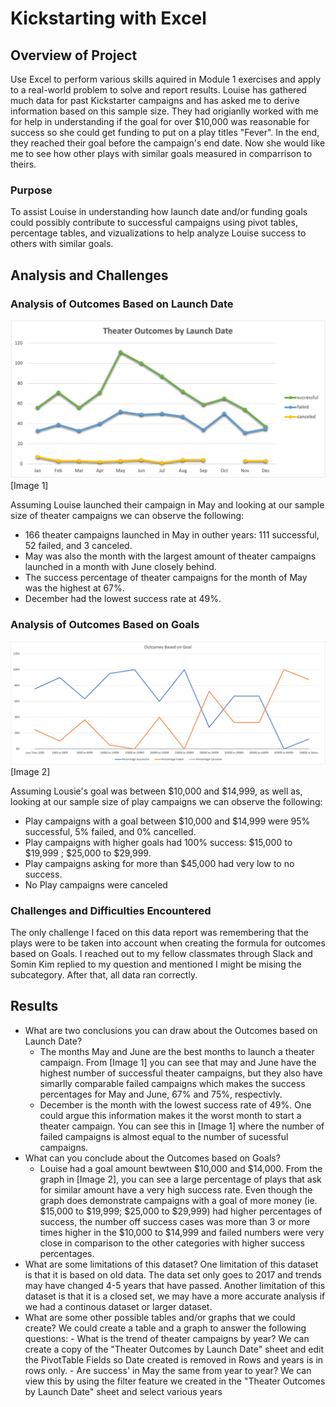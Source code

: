 # Kickstarting with Excel

## Overview of Project
Use Excel to perform various skills aquired in Module 1 exercises and apply to a real-world problem to solve and report results. Louise has gathered much data for past Kickstarter campaigns and has asked me to derive information based on this sample size. They had origianlly worked with me for help in understanding if the goal for over $10,000 was reasonable for success so she could get funding to put on a play titles "Fever". In the end, they reached their goal before the campaign's end date. Now she would like me to see how other plays with similar goals measured in comparrison to theirs.

### Purpose
To assist Louise in understanding how launch date and/or funding goals could possibly contribute to successful campaigns using pivot tables, percentage tables, and vizualizations to help analyze Louise success to others with similar goals.

## Analysis and Challenges

### Analysis of Outcomes Based on Launch Date
![Image 1](Theater_Outcomes_vs_Launch.png)
[Image 1]

Assuming Louise launched their campaign in May and looking at our sample size of theater campaigns we can observe the following:
- 166 theater campaigns launched in May in outher years: 111 successful, 52 failed, and 3 canceled. 
- May was also the month with the largest amount of theater campaigns launched in a month with June closely behind. 
- The success percentage of theater campaigns for the month of May was the highest at 67%. 
- December had the lowest success rate at 49%.

### Analysis of Outcomes Based on Goals
![Image 2](Outcomes_vs_Goals.png)
[Image 2]

Assuming Lousie's goal was between $10,000 and $14,999, as well as, looking at our sample size of play campaigns we can observe the following:
- Play campaigns with a goal between $10,000 and $14,999 were 95% successful, 5% failed, and 0% cancelled.
- Play campaigns with higher goals had 100% success: $15,000 to $19,999 ; $25,000 to $29,999.
- Play campaigns asking for more than $45,000 had very low to no success.
- No Play campaigns were canceled

### Challenges and Difficulties Encountered
The only challenge I faced on this data report was remembering that the plays were to be taken into account when creating the formula for outcomes based on Goals. I reached out to my fellow classmates through Slack and Somin Kim replied to my question and mentioned I might be mising the subcategory. After that, all data ran correctly.

## Results
- What are two conclusions you can draw about the Outcomes based on Launch Date?
    - The months May and June are the best months to launch a theater campaign. From [Image 1] you can see that may and June have the highest number of successful theater campaigns, but they also have simarlly comparable failed campaigns which makes the success percentages for May and June, 67% and 75%, respectivly.
    - December is the month with the lowest success rate of 49%. One could argue this information makes it the worst month to start a theater campaign. You can see this in [Image 1] where the number of failed campaigns is almost equal to the number of sucessful campaigns.
- What can you conclude about the Outcomes based on Goals?
    - Louise had a goal amount bewtween $10,000 and $14,000. From the graph in [Image 2], you can see a large percentage of plays that ask for similar amount have a very high success rate. Even though the graph does demonstrate campaigns with a goal of more money (ie. $15,000 to $19,999; $25,000 to $29,999) had higher percentages of success, the number off success cases was more than 3 or more times higher in the $10,000 to $14,999 and failed numbers were very close in comparison to the other categories with higher success percentages. 
- What are some limitations of this dataset?
    One limitation of this dataset is that it is based on old data. The data set only goes to 2017 and trends may have changed 4-5 years that have passed. Another limitation of this dataset is that it is a closed set, we may have a more accurate analysis if we had a continous dataset or larger dataset.
- What are some other possible tables and/or graphs that we could create?
     We could create a table and a graph to answer the following questions:
        - What is the trend of theater campaigns by year? 
            We can create a copy of the "Theater Outcomes by Launch Date" sheet and edit the PivotTable Fields so Date created is removed in Rows and years is in rows only.
        - Are success' in May the same from year to year?
            We can view this by using the filter feature we created in the "Theater Outcomes by Launch Date" sheet and select various years